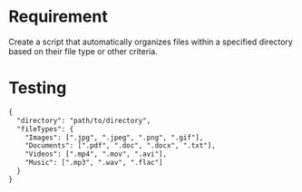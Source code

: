 # Requirement
Create a script that automatically organizes files within a specified directory based on their file type or other criteria. 

# Testing
```html
{
  "directory": "path/to/directory",
  "fileTypes": {
    "Images": [".jpg", ".jpeg", ".png", ".gif"],
    "Documents": [".pdf", ".doc", ".docx", ".txt"],
    "Videos": [".mp4", ".mov", ".avi"],
    "Music": [".mp3", ".wav", ".flac"]
  }
}
```
